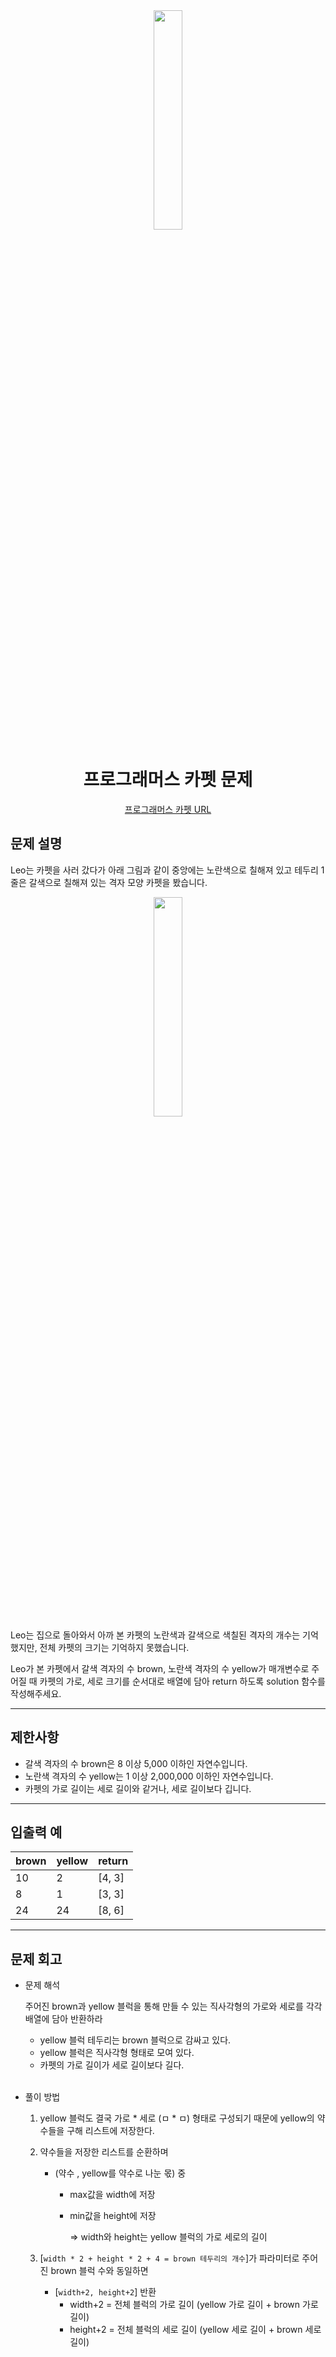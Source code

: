 <div align="center">
<img src="https://user-images.githubusercontent.com/81874493/230897281-28922876-eab9-4b76-b517-927b2019dc1d.png" width = "30%" height="30%">

# 프로그래머스 카펫 문제
[프로그래머스 카펫 URL](https://school.programmers.co.kr/learn/courses/30/lessons/42842)




</div>



## 문제 설명
Leo는 카펫을 사러 갔다가 아래 그림과 같이 중앙에는 노란색으로 칠해져 있고 테두리 1줄은 갈색으로 칠해져 있는 격자 모양 카펫을 봤습니다.
<div align="center">
<img src="https://user-images.githubusercontent.com/81874493/230898517-6a1f9151-86e4-4c05-be6d-b0ddc134896e.png" width = "30%" height="30%">
</div>
Leo는 집으로 돌아와서 아까 본 카펫의 노란색과 갈색으로 색칠된 격자의 개수는 기억했지만, 전체 카펫의 크기는 기억하지 못했습니다.

Leo가 본 카펫에서 갈색 격자의 수 brown, 노란색 격자의 수 yellow가 매개변수로 주어질 때 카펫의 가로, 세로 크기를 순서대로 배열에 담아 return 하도록 solution 함수를 작성해주세요.


---

## 제한사항
* 갈색 격자의 수 brown은 8 이상 5,000 이하인 자연수입니다.
* 노란색 격자의 수 yellow는 1 이상 2,000,000 이하인 자연수입니다.
* 카펫의 가로 길이는 세로 길이와 같거나, 세로 길이보다 깁니다.

---
## 입출력 예

|brown|yellow|return|
|---|---|---|
|10|	2|	[4, 3]|
|8|	1|	[3, 3]|
|24|	24|	[8, 6]|


---
## 문제 회고

* 문제 해석
    
    주어진 brown과 yellow 블럭을 통해 만들 수 있는 직사각형의 가로와 세로를 각각 배열에 담아 반환하라
    * yellow 블럭 테두리는 brown 블럭으로 감싸고 있다.
    * yellow 블럭은 직사각형 형태로 모여 있다.
    * 카펫의 가로 길이가 세로 길이보다 길다.
    
    

    <br>

* 풀이 방법
    
    1. yellow 블럭도 결국 가로 * 세로 (ㅁ * ㅁ) 형태로 구성되기 때문에 yellow의 약수들을 구해 리스트에 저장한다.
    2. 약수들을 저장한 리스트를 순환하며 
       * (약수 , yellow를 약수로 나눈 몫) 중 
         * max값을 width에 저장
         * min값을 height에 저장

            => width와 height는 yellow 블럭의 가로 세로의 길이

    3. [`width * 2 + height * 2 + 4 = brown 테두리의 개수`]가 파라미터로 주어진 brown 블럭 수와 동일하면 
        * [`width+2, height+2`] 반환
          * width+2 = 전체 블럭의 가로 길이 (yellow 가로 길이 + brown 가로 길이)
          * height+2 = 전체 블럭의 세로 길이 (yellow 세로 길이 + brown 세로 길이)
        
        
    


